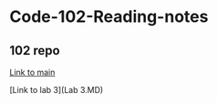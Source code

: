 # Code-102-Reading-notes

## 102 repo

[Link to main](https://github.com/burdolski/reading-notes/blob/main/README.md)

[Link to lab 3](Lab 3.MD)
